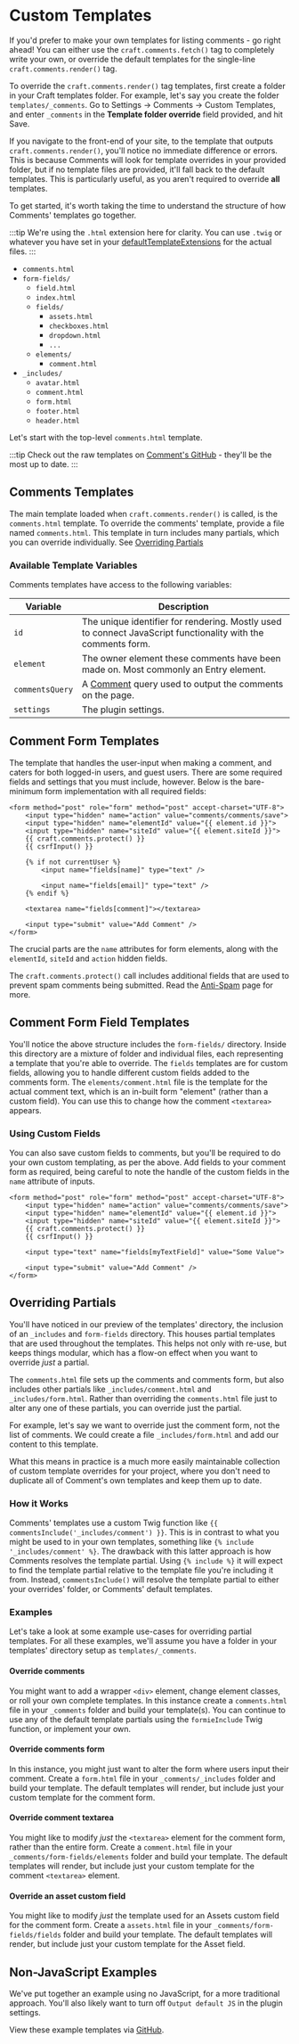 # Custom Templates

If you'd prefer to make your own templates for listing comments - go right ahead! You can either use the `craft.comments.fetch()` tag to completely write your own, or override the default templates for the single-line `craft.comments.render()` tag.

To override the `craft.comments.render()` tag templates, first create a folder in your Craft templates folder. For example, let's say you create the folder `templates/_comments`. Go to Settings → Comments → Custom Templates, and enter `_comments` in the **Template folder override** field provided, and hit Save.

If you navigate to the front-end of your site, to the template that outputs `craft.comments.render()`, you'll notice no immediate difference or errors. This is because Comments will look for template overrides in your provided folder, but if no template files are provided, it'll fall back to the default templates. This is particularly useful, as you aren't required to override **all** templates.

To get started, it's worth taking the time to understand the structure of how Comments' templates go together.

:::tip
We're using the `.html` extension here for clarity. You can use `.twig` or whatever you have set in your [defaultTemplateExtensions](https://docs.craftcms.com/v3/config/config-settings.html#defaulttemplateextensions) for the actual files.
:::

- `comments.html`
- `form-fields/`
    - `field.html`
    - `index.html`
    - `fields/`
        - `assets.html`
        - `checkboxes.html`
        - `dropdown.html`
        - `...`
    - `elements/`
        - `comment.html`
- `_includes/`
    - `avatar.html`
    - `comment.html`
    - `form.html`
    - `footer.html`
    - `header.html`

Let's start with the top-level `comments.html` template.

:::tip
Check out the raw templates on [Comment's GitHub](https://github.com/verbb/comments/tree/craft-3/src/templates/_special) - they'll be the most up to date.
:::

## Comments Templates
The main template loaded when `craft.comments.render()` is called, is the `comments.html` template. To override the comments' template, provide a file named `comments.html`. This template in turn includes many partials, which you can override individually. See [Overriding Partials](#overriding-partials)

### Available Template Variables
Comments templates have access to the following variables:

Variable | Description
--- | ---
`id` | The unique identifier for rendering. Mostly used to connect JavaScript functionality with the comments form.
`element` | The owner element these comments have been made on. Most commonly an Entry element.
`commentsQuery` | A [Comment](docs:developers/comment) query used to output the comments on the page.
`settings` | The plugin settings.

## Comment Form Templates
The template that handles the user-input when making a comment, and caters for both logged-in users, and guest users. There are some required fields and settings that you must include, however. Below is the bare-minimum form implementation with all required fields:

```twig
<form method="post" role="form" method="post" accept-charset="UTF-8">
    <input type="hidden" name="action" value="comments/comments/save">
    <input type="hidden" name="elementId" value="{{ element.id }}">
    <input type="hidden" name="siteId" value="{{ element.siteId }}">
    {{ craft.comments.protect() }}
    {{ csrfInput() }}

    {% if not currentUser %}
        <input name="fields[name]" type="text" />

        <input name="fields[email]" type="text" />
    {% endif %}

    <textarea name="fields[comment]"></textarea>

    <input type="submit" value="Add Comment" />
</form>
```

The crucial parts are the `name` attributes for form elements, along with the `elementId`, `siteId` and `action` hidden fields.

The `craft.comments.protect()` call includes additional fields that are used to prevent spam comments being submitted. Read the [Anti-Spam](docs:feature-tour/anti-spam) page for more.

## Comment Form Field Templates
You'll notice the above structure includes the `form-fields/` directory. Inside this directory are a mixture of folder and individual files, each representing a template that you're able to override. The `fields` templates are for custom fields, allowing you to handle different custom fields added to the comments form. The `elements/comment.html` file is the template for the actual comment text, which is an in-built form "element" (rather than a custom field). You can use this to change how the comment `<textarea>` appears.

### Using Custom Fields

You can also save custom fields to comments, but you'll be required to do your own custom templating, as per the above. Add fields to your comment form as required, being careful to note the handle of the custom fields in the `name` attribute of inputs.

```twig
<form method="post" role="form" method="post" accept-charset="UTF-8">
    <input type="hidden" name="action" value="comments/comments/save">
    <input type="hidden" name="elementId" value="{{ element.id }}">
    <input type="hidden" name="siteId" value="{{ element.siteId }}">
    {{ craft.comments.protect() }}
    {{ csrfInput() }}

    <input type="text" name="fields[myTextField]" value="Some Value">

    <input type="submit" value="Add Comment" />
</form>
```

## Overriding Partials
You'll have noticed in our preview of the templates' directory, the inclusion of an `_includes` and `form-fields` directory. This houses partial templates that are used throughout the templates. This helps not only with re-use, but keeps things modular, which has a flow-on effect when you want to override _just_ a partial.

The `comments.html` file sets up the comments and comments form, but also includes other partials like `_includes/comment.html` and `_includes/form.html`. Rather than overriding the `comments.html` file just to alter any one of these partials, you can override just the partial.

For example, let's say we want to override just the comment form, not the list of comments. We could create a file `_includes/form.html` and add our content to this template.

What this means in practice is a much more easily maintainable collection of custom template overrides for your project, where you don't need to duplicate all of Comment's own templates and keep them up to date.

### How it Works
Comments' templates use a custom Twig function like `{{ commentsInclude('_includes/comment') }}`. This is in contrast to what you might be used to in your own templates, something like `{% include '_includes/comment' %}`. The drawback with this latter approach is how Comments resolves the template partial. Using `{% include %}` it will expect to find the template partial relative to the template file you're including it from. Instead, `commentsInclude()` will resolve the template partial to either your overrides' folder, or Comments' default templates.

### Examples
Let's take a look at some example use-cases for overriding partial templates. For all these examples, we'll assume you have a folder in your templates' directory setup as `templates/_comments`.

#### Override comments
You might want to add a wrapper `<div>` element, change element classes, or roll your own complete templates. In this instance create a `comments.html` file in your `_comments` folder and build your template(s). You can continue to use any of the default template partials using the `formieInclude` Twig function, or implement your own.

#### Override comments form
In this instance, you might just want to alter the form where users input their comment. Create a `form.html` file in your `_comments/_includes` folder and build your template. The default templates will render, but include just your custom template for the comment form.

#### Override comment textarea
You might like to modify _just_ the `<textarea>` element for the comment form, rather than the entire form. Create a `comment.html` file in your `_comments/form-fields/elements` folder and build your template. The default templates will render, but include just your custom template for the comment `<textarea>` element.

#### Override an asset custom field
You might like to modify _just_ the template used for an Assets custom field for the comment form. Create a `assets.html` file in your `_comments/form-fields/fields` folder and build your template. The default templates will render, but include just your custom template for the Asset field.

## Non-JavaScript Examples
We've put together an example using no JavaScript, for a more traditional approach. You'll also likely want to turn off `Output default JS` in the plugin settings.

View these example templates via [GitHub](https://github.com/verbb/comments/tree/craft-3/examples).
